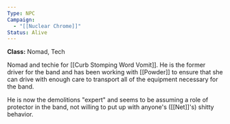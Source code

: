 ```yaml
---
Type: NPC
Campaign:
  - "[[Nuclear Chrome]]"
Status: Alive
---
```

**Class:** Nomad, Tech

Nomad and techie for [[Curb Stomping Word Vomit]]. He is the former driver for the band and has been working with [[Powder]] to ensure that she can drive with enough care to transport all of the equipment necessary for the band.

He is now the demolitions "expert" and seems to be assuming a role of protector in the band, not willing to put up with anyone's ([[Net]]'s) shitty behavior.
